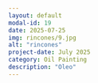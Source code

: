 ```yaml
---
layout: default
modal-id: 19
date: 2025-07-25
img: rincones/9.jpg
alt: "rincones"
project-date: July 2025
category: Oil Painting
description: "Oleo"
---
```

